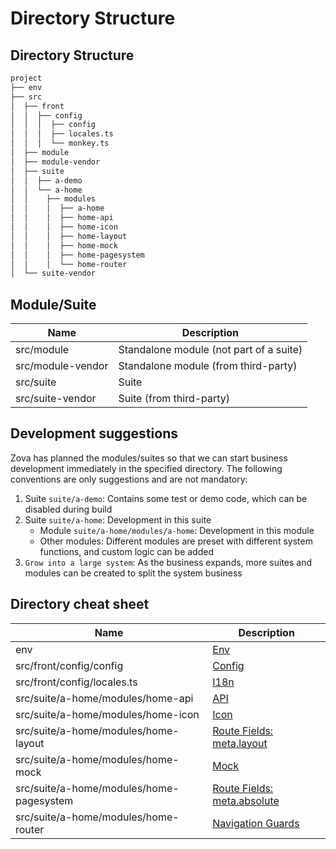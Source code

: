 # Directory Structure

## Directory Structure

```bash
project
├── env
├── src
│  ├── front
│  │  ├── config
│  │  │  ├── config
│  │  │  ├── locales.ts
│  │  │  └── monkey.ts
│  ├── module
│  ├── module-vendor
│  ├── suite
│  │  ├── a-demo
│  │  └── a-home
│  │    ├── modules
│  │    │  ├── a-home
│  │    │  ├── home-api
│  │    │  ├── home-icon
│  │    │  ├── home-layout
│  │    │  ├── home-mock
│  │    │  ├── home-pagesystem
│  │    │  └── home-router
│  └── suite-vendor
```

## Module/Suite

| Name              | Description                             |
| ----------------- | --------------------------------------- |
| src/module        | Standalone module (not part of a suite) |
| src/module-vendor | Standalone module (from third-party)    |
| src/suite         | Suite                                   |
| src/suite-vendor  | Suite (from third-party)                |

## Development suggestions

Zova has planned the modules/suites so that we can start business development immediately in the specified directory. The following conventions are only suggestions and are not mandatory:

1. Suite `suite/a-demo`: Contains some test or demo code, which can be disabled during build
2. Suite `suite/a-home`: Development in this suite
   - Module `suite/a-home/modules/a-home`: Development in this module
   - Other modules: Different modules are preset with different system functions, and custom logic can be added
3. `Grow into a large system`: As the business expands, more suites and modules can be created to split the system business

## Directory cheat sheet

| Name                                      | Description                                                                          |
| ----------------------------------------- | ------------------------------------------------------------------------------------ |
| env                                       | [Env](../../techniques/env/introduction.md)                                          |
| src/front/config/config                   | [Config](../../techniques/config/introduction.md)                                    |
| src/front/config/locales.ts               | [I18n](../scope/locale.md)                                                           |
| src/suite/a-home/modules/home-api        | [API](../../techniques/api/introduction.md)                                          |
| src/suite/a-home/modules/home-icon       | [Icon](../../techniques/icon/icon-engine.md)                                         |
| src/suite/a-home/modules/home-layout     | [Route Fields: meta.layout](../../techniques/router/route-fields.md#meta-layout)     |
| src/suite/a-home/modules/home-mock       | [Mock](../../techniques/mock/introduction.md)                                        |
| src/suite/a-home/modules/home-pagesystem | [Route Fields: meta.absolute](../../techniques/router/route-fields.md#meta-absolute) |
| src/suite/a-home/modules/home-router     | [Navigation Guards](../../techniques/router/navigation-guards.md)                    |
